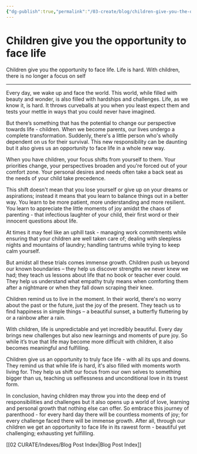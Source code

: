 ```yaml
---
{"dg-publish":true,"permalink":"/03-create/blog/children-give-you-the-opportunity-to-face-life/","tags":["youth"]}
---
```


# Children give you the opportunity to face life

Children give you the opportunity to face life. Life is hard. With children, there is no longer a focus on self


---

Every day, we wake up and face the world. This world, while filled with beauty and wonder, is also filled with hardships and challenges. Life, as we know it, is hard. It throws curveballs at you when you least expect them and tests your mettle in ways that you could never have imagined.

But there’s something that has the potential to change our perspective towards life - children. When we become parents, our lives undergo a complete transformation. Suddenly, there's a little person who's wholly dependent on us for their survival. This new responsibility can be daunting but it also gives us an opportunity to face life in a whole new way.

When you have children, your focus shifts from yourself to them. Your priorities change, your perspectives broaden and you're forced out of your comfort zone. Your personal desires and needs often take a back seat as the needs of your child take precedence.

This shift doesn't mean that you lose yourself or give up on your dreams or aspirations; instead it means that you learn to balance things out in a better way. You learn to be more patient, more understanding and more resilient. You learn to appreciate the little moments of joy amidst the chaos of parenting - that infectious laughter of your child, their first word or their innocent questions about life.

At times it may feel like an uphill task - managing work commitments while ensuring that your children are well taken care of; dealing with sleepless nights and mountains of laundry; handling tantrums while trying to keep calm yourself.

But amidst all these trials comes immense growth. Children push us beyond our known boundaries – they help us discover strengths we never knew we had; they teach us lessons about life that no book or teacher ever could. They help us understand what empathy truly means when comforting them after a nightmare or when they fall down scraping their knee.

Children remind us to live in the moment. In their world, there's no worry about the past or the future, just the joy of the present. They teach us to find happiness in simple things – a beautiful sunset, a butterfly fluttering by or a rainbow after a rain. 

With children, life is unpredictable and yet incredibly beautiful. Every day brings new challenges but also new learnings and moments of pure joy. So while it’s true that life may become more difficult with children, it also becomes meaningful and fulfilling.

Children give us an opportunity to truly face life - with all its ups and downs. They remind us that while life is hard, it's also filled with moments worth living for. They help us shift our focus from our own selves to something bigger than us, teaching us selflessness and unconditional love in its truest form.

In conclusion, having children may throw you into the deep end of responsibilities and challenges but it also opens up a world of love, learning and personal growth that nothing else can offer. So embrace this journey of parenthood - for every hard day there will be countless moments of joy; for every challenge faced there will be immense growth. After all, through our children we get an opportunity to face life in its rawest form - beautiful yet challenging; exhausting yet fulfilling.

[[02 CURATE/Indexes/Blog Post Index\|Blog Post Index]]